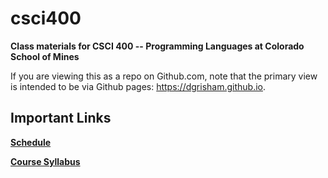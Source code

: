 csci400
=======

**Class materials for CSCI 400 -- Programming Languages at Colorado School of Mines**

If you are viewing this as a repo on Github.com, note that the primary view is
intended to be via Github pages: https://dgrisham.github.io.

Important Links
---------------

[**Schedule**](schedule.md)

[**Course Syllabus**](syllabus.md)

